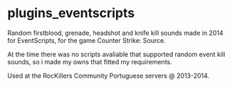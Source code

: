 # plugins_eventscripts
Random firstblood, grenade, headshot and knife kill sounds made in 2014 for EventScripts, for the game Counter Strike: Source.

At the time there was no scripts avaliable that supported random event kill sounds, so i made my owns that fitted my requirements.

Used at the RocKillers Community Portuguese servers @ 2013-2014.
